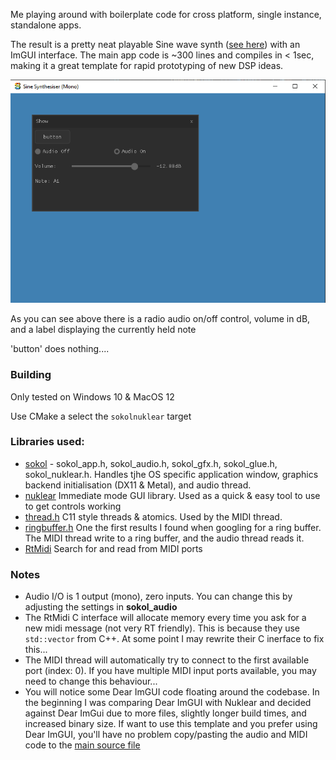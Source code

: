 Me playing around with boilerplate code for cross platform, single instance, standalone apps.

The result is a pretty neat playable Sine wave synth ([see here](src\nuklear-sapp.c)) with an ImGUI interface. The main app code is ~300 lines and compiles in < 1sec, making it a great template for rapid prototyping of new DSP ideas.

![Image](sine_synth.png)

As you can see above there is a radio audio on/off control, volume in dB, and a label displaying the currently held note

'button' does nothing....

### Building
Only tested on Windows 10 & MacOS 12

Use CMake a select the `sokolnuklear` target

### Libraries used:
- [sokol](https://github.com/floooh/sokol) - sokol_app.h, sokol_audio.h, sokol_gfx.h, sokol_glue.h, sokol_nuklear.h. Handles tjhe OS specific application window, graphics backend initialisation (DX11 & Metal), and audio thread. 
- [nuklear](https://github.com/Immediate-Mode-UI/Nuklear) Immediate mode GUI library. Used as a quick & easy tool to use to get controls working
- [thread.h](https://github.com/mattiasgustavsson/libs) C11 style threads & atomics. Used by the MIDI thread.
- [ringbuffer.h](https://github.com/dhess/c-ringbuf) One the first results I found when googling for a ring buffer. The MIDI thread write to a ring buffer, and the audio thread reads it.
- [RtMidi](https://github.com/thestk/rtmidi) Search for and read from MIDI ports

### Notes
- Audio I/O is 1 output (mono), zero inputs. You can change this by adjusting the settings in **sokol_audio** 
- The RtMidi C interface will allocate memory every time you ask for a new midi message (not very RT friendly). This is because they use `std::vector` from C++. At some point I may rewrite their C inerface to fix this...
- The MIDI thread will automatically try to connect to the first available port (index: 0). If you have multiple MIDI input ports available, you may need to change this behaviour...
- You will notice some Dear ImGUI code floating around the codebase. In the beginning I was comparing Dear ImGUI with Nuklear and decided against Dear ImGui due to more files, slightly longer build times, and increased binary size. If want to use this template and you prefer using Dear ImGUI, you'll have no problem copy/pasting the audio and MIDI code to the [main source file](src\cimgui-sapp.c)
